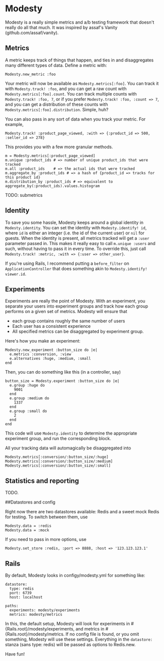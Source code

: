 # Modesty

Modesty is a really simple metrics and a/b testing framework that doesn't really do all that much.  It was inspired by assaf's Vanity (github.com/assaf/vanity).

## Metrics
A metric keeps track of things that happen, and ties in and disaggregates many different types of data.  Define a metric with:

    Modesty.new_metric :foo

Your metric will now be available as `Modesty.metrics[:foo]`.
You can track it with `Modesty.track! :foo`,
and you can get a raw count with `Modesty.metrics[:foo].count`.
You can track multiple counts with `Modesty.track! :foo, 7`,
or if you prefer `Modesty.track! :foo, :count => 7`,
and you can get a distribution of these counts with `Modesty.metrics[:foo].distribution`.
Simple, huh?

You can also pass in any sort of data when you track your metric.  For example,

    Modesty.track! :product_page_viewed, :with => {:product_id => 500, :seller_id => 278}

This provides you with a few more granular methods.

    m = Modesty.metrics[:product_page_viewed]
    m.unique :product_ids # => number of unique product_ids that were tracked
    m.all :product_ids    # => the actual ids that were tracked
    m.aggregate_by :product_ids # => a hash of {product_id => tracks for this product id}
    m.distribution_by :product_ids # => equivalent to aggregate_by(:product_ids).values.histogram

TODO: submetrics

## Identity
To save you some hassle, Modesty keeps around a global identity in `Modesty.identity`.
You can set the identity with `Modesty.identify! id`,
where `id` is either an integer (i.e. the id of the current user) or `nil` for guests.
When the identity is present, all metrics tracked will get a `:user` parameter passed in.
This makes it really easy to call `m.unique :users` and such,
without having to pass it in every time.
To override this, just call `Modesty.track! :metric, :with => {:user => other_user}`.

If you're using Rails, I recommend putting a `before_filter` on `ApplicationController` that does something akin to `Modesty.identify! viewer.id`.

## Experiments
Experiments are really the point of Modesty.
With an experiment, you separate your users into experiment groups
and track how each group performs on a given set of metrics.
Modesty will ensure that
  * each group contains roughly the same number of users
  * Each user has a consistent experience
  * All specified metrics can be disaggregated by experiment group.

Here's how you make an experiment:

    Modesty.new_experiment :button_size do |e|
      e.metrics :conversion, :view
      e.alternatives :huge, :medium, :small
    end

Then, you can do something like this (in a controller, say)

    button_size = Modesty.experiment :button_size do |e|
      e.group :huge do
        9001
      end
      e.group :medium do
        1337
      end
      e.group :small do
        2
      end
    end

This code will use `Modesty.identity` to determine the appropriate experiment group,
and run the corresponding block.

All your tracking data will automagically be disaggregated into

    Modesty.metrics[:conversion/:button_size/:huge]
    Modesty.metrics[:conversion/:button_size/:medium]
    Modesty.metrics[:conversion/:button_size/:small]

## Statistics and reporting

TODO.

##Datastores and config

Right now there are two datastores available: Redis and a sweet mock Redis for testing.  To switch between them, use

    Modesty.data = :redis
    Modesty.data = :mock

If you need to pass in more options, use

    Modesty.set_store :redis, :port => 8888, :host => '123.123.123.1'

## Rails

By default, Modesty looks in configy/modesty.yml for something like:

    datastore:
      type: redis
      port: 6739
      host: localhost

    paths:
      experiments: modesty/experiments
      metrics: modesty/metrics

In this, the default setup, Modesty will look for experiments
in #{Rails.root}/modesty/experiments, and metrics in #{Rails.root}/modesty/metrics.
If no config file is found, or you omit something, Modesty will use these settings.
Everything in the `datastore:` stanza (sans type: redis) will be passed as options to Redis.new.

Have fun!
